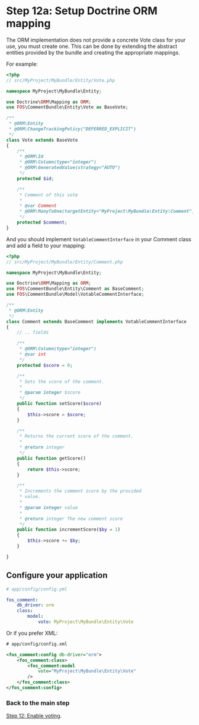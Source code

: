 Step 12a: Setup Doctrine ORM mapping
===================================
The ORM implementation does not provide a concrete Vote class for your use,
you must create one. This can be done by extending the abstract entities
provided by the bundle and creating the appropriate mappings.

For example:

``` php
<?php
// src/MyProject/MyBundle/Entity/Vote.php

namespace MyProject\MyBundle\Entity;

use Doctrine\ORM\Mapping as ORM;
use FOS\CommentBundle\Entity\Vote as BaseVote;

/**
 * @ORM\Entity
 * @ORM\ChangeTrackingPolicy("DEFERRED_EXPLICIT")
 */
class Vote extends BaseVote
{
    /**
     * @ORM\Id
     * @ORM\Column(type="integer")
     * @ORM\GeneratedValue(strategy="AUTO")
     */
    protected $id;

    /**
     * Comment of this vote
     *
     * @var Comment
     * @ORM\ManyToOne(targetEntity="MyProject\MyBundle\Entity\Comment")
     */
    protected $comment;
}
```

And you should implement `VotableCommentInterface` in your Comment class and add a field to your mapping:

``` php
<?php
// src/MyProject/MyBundle/Entity/Comment.php

namespace MyProject\MyBundle\Entity;

use Doctrine\ORM\Mapping as ORM;
use FOS\CommentBundle\Entity\Comment as BaseComment;
use FOS\CommentBundle\Model\VotableCommentInterface;

/**
 * @ORM\Entity
 */
class Comment extends BaseComment implements VotableCommentInterface
{
    // .. fields

    /**
     * @ORM\Column(type="integer")
     * @var int
     */
    protected $score = 0;

    /**
     * Sets the score of the comment.
     *
     * @param integer $score
     */
    public function setScore($score)
    {
        $this->score = $score;
    }

    /**
     * Returns the current score of the comment.
     *
     * @return integer
     */
    public function getScore()
    {
        return $this->score;
    }

    /**
     * Increments the comment score by the provided
     * value.
     *
     * @param integer value
     *
     * @return integer The new comment score
     */
    public function incrementScore($by = 1)
    {
        $this->score += $by;
    }

}
```

## Configure your application

``` yaml
# app/config/config.yml

fos_comment:
    db_driver: orm
    class:
        model:
            vote: MyProject\MyBundle\Entity\Vote
```

Or if you prefer XML:

``` xml
# app/config/config.xml

<fos_comment:config db-driver="orm">
    <fos_comment:class>
        <fos_comment:model
            vote="MyProject\MyBundle\Entity\Vote"
        />
    </fos_comment:class>
</fos_comment:config>
```
### Back to the main step
[Step 12: Enable voting](12-enable_voting.md).
